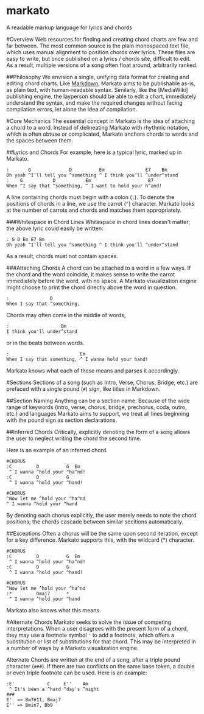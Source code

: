 # markato
A readable markup language for lyrics and chords

#Overview
Web resources for finding and creating chord charts are few and far between. The most common source is the plain monospaced text file, which uses manual alignment to position chords over lyrics. These files are easy to write, but once published on a lyrics / chords site, difficult to edit. As a result, multiple versions of a song often float around, arbitrarily ranked.

##Philosophy
We envision a single, unifying data format for creating and editing chord charts. Like [Markdown](https://daringfireball.net/projects/markdown), Markato aims to be publishable as-is, as plain text, with human-readable syntax. Similarly, like the [MediaWiki] publishing engine, the layperson should be able to edit a chart, immediately understand the syntax, and make the required changes without facing compilation errors, let alone the idea of compilation.

#Core Mechanics
The essential concept in Markato is the idea of attaching a chord to a word. Instead of delineating Markato with rhythmic notation, which is often obtuse or complicated, Markato anchors chords to words and the spaces between them. 

##Lyrics and Chords
For example, here is a typical lyric, marked up in Markato.
```
:       G              D          Em               E7    Bm
Oh yeah ^I’ll tell you ^something ^ I think you’ll ^under^stand
:    G           D           Em                     B7
When ^I say that ^something, ^ I want to hold your h^and!
```

A line containing chords must begin with a colon (`:`). To denote the positions of chords in a line, we use the carrot (`^`) character. Markato looks at the number of carrots and chords and matches them appropriately.

###Whitespace in Chord Lines
Whitespace in chord lines doesn't matter; the above lyric could easily be written:
```
: G D Em E7 Bm
Oh yeah ^I'll tell you ^something ^ I think you'll ^under^stand
```
As a result, chords must not contain spaces.

###Attaching Chords
A chord can be attached to a word in a few ways. If the chord and the word coincide, it makes sense to write the carrot immediately before the word, with no space. A Markato visualization engine might choose to print the chord directly above the word in question.
```
:               D
When I say that ^something,
```
Chords may often come in the middle of words,
```
:                   Bm
I think you'll under^stand
```
or in the beats between words.
```
:                          Em
When I say that something, ^ I wanna hold your hand!
```
Markato knows what each of these means and parses it accordingly.

#Sections
Sections of a song (such as Intro, Verse, Chorus, Bridge, etc.) are prefaced with a single pound (`#`) sign, like titles in Markdown. 

##Section Naming
Anything can be a section name. Because of the wide range of keywords (intro, verse, chorus, bridge, prechorus, coda, outro, etc.) and languages Markato aims to support, we treat all lines beginning with the pound sign as section declarations.

##Inferred Chords
Critically, explicitly denoting the form of a song allows the user to neglect writing the chord the second time.

Here is an example of an inferred chord.
```
#CHORUS
:C         D          G  Em  
 ^ I wanna ^hold your ^ha^nd!
:C         D          G      
 ^ I wanna ^hold your ^hand!

#CHORUS
^Now let me ^hold your ^ha^nd
^ I wanna ^hold your ^hand

```
By denoting each chorus explicitly, the user merely needs to note the chord positions; the chords cascade between similar secitions automatically.

##Exceptions
Often a chorus will be the same upon second iteration, except for a key difference. Markato supports this, with the wildcard (*) character.
```
#CHORUS
:C         D          G  Em  
 ^ I wanna ^hold your ^ha^nd!
:C         D          G      
 ^ I wanna ^hold your ^hand!

#CHORUS
^Now let me ^hold your ^ha^nd
:*         Dmaj7      *
 ^ I wanna ^hold your ^hand
```
Markato also knows what this means.

#Alternate Chords
Markato seeks to solve the issue of competing interpretations. When a user disagrees with the present form of a chord, they may use a footnote symbol `'` to add a footnote, which offers a substitution or list of substitutions for that chord. This may be interpreted in a number of ways by a Markato visualization engine.

Alternate Chords are written at the end of a song, after a triple pound character (`###`). If there are two conflicts on the same base token, a double or even triple footnote can be used. Here is an example:
```
:E'            C     E''    Am
 ^ It's been a ^hard ^day's ^night
###
E'  => Bm7#11, Bmaj7
E'' => Bmin7, Bb9
```


